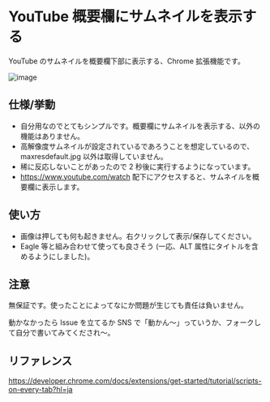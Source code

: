 # YouTube 概要欄にサムネイルを表示する

YouTube のサムネイルを概要欄下部に表示する、Chrome 拡張機能です。

![image](https://github.com/user-attachments/assets/70aa3bce-dd01-4634-86f2-e9ab6c9e61bf)

## 仕様/挙動

- 自分用なのでとてもシンプルです。概要欄にサムネイルを表示する、以外の機能はありません。
- 高解像度サムネイルが設定されているであろうことを想定しているので、maxresdefault.jpg 以外は取得していません。
- 稀に反応しないことがあったので 2 秒後に実行するようになっています。
- https://www.youtube.com/watch 配下にアクセスすると、サムネイルを概要欄に表示します。

## 使い方

- 画像は押しても何も起きません。右クリックして表示/保存してください。
- Eagle 等と組み合わせて使っても良さそう (一応、ALT 属性にタイトルを含めるようにしました)。

## 注意

無保証です。使ったことによってなにか問題が生じても責任は負いません。  

動かなかったら Issue を立てるか SNS で「動かん～」っていうか、フォークして自分で書いてみてくだされ～。

## リファレンス

https://developer.chrome.com/docs/extensions/get-started/tutorial/scripts-on-every-tab?hl=ja
